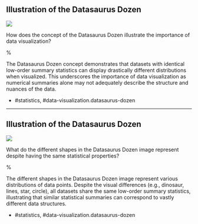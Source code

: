 ## Illustration of the Datasaurus Dozen

![](https://cdn.mathpix.com/cropped/2024_06_13_9c684c6cc35d19d78d75g-1.jpg?height=951&width=1518&top_left_y=188&top_left_x=261)

How does the concept of the Datasaurus Dozen illustrate the importance of data visualization?

%

The Datasaurus Dozen concept demonstrates that datasets with identical low-order summary statistics can display drastically different distributions when visualized. This underscores the importance of data visualization as numerical summaries alone may not adequately describe the structure and nuances of the data.

- #statistics, #data-visualization.datasaurus-dozen


---

## Illustration of the Datasaurus Dozen

![](https://cdn.mathpix.com/cropped/2024_06_13_9c684c6cc35d19d78d75g-1.jpg?height=951&width=1518&top_left_y=188&top_left_x=261)

What do the different shapes in the Datasaurus Dozen image represent despite having the same statistical properties?

%

The different shapes in the Datasaurus Dozen image represent various distributions of data points. Despite the visual differences (e.g., dinosaur, lines, star, circle), all datasets share the same low-order summary statistics, illustrating that similar statistical summaries can correspond to vastly different data structures.

- #statistics, #data-visualization.datasaurus-dozen